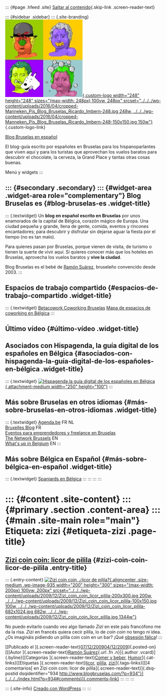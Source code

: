 ::: {#page .hfeed .site}
[Saltar al contenido](index.html#content){.skip-link
.screen-reader-text}

::: {#sidebar .sidebar}
::: {.site-branding}
[![](../../../wp-content/uploads/2016/04/cropped-Manneken_Pis_Blog_Bruselas_Ricardo_Imbern-248.jpg){.custom-logo
width="248" height="248" sizes="(max-width: 248px) 100vw, 248px"
srcset="../../../wp-content/uploads/2016/04/cropped-Manneken_Pis_Blog_Bruselas_Ricardo_Imbern-248.jpg 248w, ../../../wp-content/uploads/2016/04/cropped-Manneken_Pis_Blog_Bruselas_Ricardo_Imbern-248-150x150.jpg 150w"}](../../../index.html){.custom-logo-link}

[Blog Bruselas en español](../../../index.html)

El blog-guía escrito por españoles en Bruselas para los hispanoparlantes
que viven aquí y para los turistas que aprovechan los vuelos baratos
para descubrir el chocolate, la cerveza, la Grand Place y tantas otras
cosas buenas.

Menú y widgets
:::

::: {#secondary .secondary}
::: {#widget-area .widget-area role="complementary"}
Blog Bruselas es {#blog-bruselas-es .widget-title}
----------------

::: {.textwidget}
Un **blog en español escrito en Bruselas** por unos enamorados de la
capital de Bélgica, corazón mágico de Europa. Una ciudad pequeña y
grande, llena de gente, comida, eventos y rincones encantadores; para
descubrir y disfrutar sin dejarse aguar la fiesta por el tiempo (no es
tan malo).

Para quienes pasan por Bruselas, porque vienen de visita, de turismo o
tienen la suerte de vivir aquí. Sí quieres conocer más que los hoteles
en Bruselas, aprovecha los vuelos baratos y **vive la ciudad**.

Blog Bruselas es el bebé de [Ramón Suárez](http://www.ramonsuarez.com),
bruseleño convencido desde 2003.
:::

Espacios de trabajo compartido {#espacios-de-trabajo-compartido .widget-title}
------------------------------

::: {.textwidget}
[Betacowork Coworking Bruselas](http://www.betacowork.com) [Mapa de
espacios de coworking en Bélgica](http://coworkingbelgium.com)
:::

Último vídeo {#último-vídeo .widget-title}
------------

Asociados con Hispagenda, la guía digital de los españoles en Bélgica {#asociados-con-hispagenda-la-guía-digital-de-los-españoles-en-bélgica .widget-title}
---------------------------------------------------------------------

::: {.textwidget}
[![Hispagenda,la guía digital de los españoles en
Bélgica](../../../wp-content/uploads/2010/04/Hispagenda-250px.gif "Hispagenda, la guía digital de los españoles en Bélgica"){.attachment-medium
width="250" height="100"}](http://www.hispagenda.com)
:::

Más sobre Bruselas en otros idiomas {#más-sobre-bruselas-en-otros-idiomas .widget-title}
-----------------------------------

::: {.textwidget}
[Agenda.be](http://www.agenda.be) FR NL\
[Bruxelles Blog](http://www.bxlblog.be/) FR\
[Eventos para emprendedores y freelance en
Bruselas](http://www.betacowork.com/events/)\
[The Network
Brussels](http://groups.yahoo.com/group/TheNetworkBrussels/) EN\
[What\'s up in Belgium](http://www.whatsupin.be/) EN
:::

Más sobre Bélgica en Español {#más-sobre-bélgica-en-español .widget-title}
----------------------------

::: {.textwidget}
[Spaniards en Bélgica](http://www.spaniards.es/paises/belgica)
:::
:::
:::
:::

::: {#content .site-content}
::: {#primary .section .content-area}
::: {#main .site-main role="main"}
Etiqueta: zizi {#etiqueta-zizi .page-title}
==============

[Zizi coin coin: licor de pilila](../../../index.html?p=934) {#zizi-coin-coin-licor-de-pilila .entry-title}
------------------------------------------------------------

::: {.entry-content}
[![Zizi coin coin, ¿licor de
pilila?](../../../wp-content/uploads/2009/12/Zizi_coin_coin_licor_pilila-200x300.jpg "Zizi coin coin, ¿licor de pilila?"){.aligncenter
.size-medium .wp-image-935 width="200" height="300"
sizes="(max-width: 200px) 100vw, 200px"
srcset="../../../wp-content/uploads/2009/12/Zizi_coin_coin_licor_pilila-200x300.jpg 200w, ../../../wp-content/uploads/2009/12/Zizi_coin_coin_licor_pilila-100x150.jpg 100w, ../../../wp-content/uploads/2009/12/Zizi_coin_coin_licor_pilila-682x1024.jpg 682w, ../../../wp-content/uploads/2009/12/Zizi_coin_coin_licor_pilila.jpg 1344w"}](../../../wp-content/uploads/2009/12/Zizi_coin_coin_licor_pilila.jpg)

No puedo evitarlo cuando veo algo llamado *Zizi* en este país francófono
me da la risa. *Zizi* en francés quiera cecir pilila, lo de *coin coin*
no tengo ni idea. ¿Os imagináis pidiendo un pilila coin coin en un bar?
¡Qué [obsesión
fálica](http://www.blogbruselas.com/2009/07/falos-deportivos-en-bruselas-no-es-sexo.html "Falos deportivos en Bruselas")!
:::

[[Publicado el
]{.screen-reader-text}[07/12/200904/12/2009](../../../index.html?p=934)]{.posted-on}[[[Autor
]{.screen-reader-text}[Ramón
Suárez](../../2010/04/30/index.html?author=2){.url .fn .n}]{.author
.vcard}]{.byline}[[Categorías ]{.screen-reader-text}[Comer y
beber](../../category/comer-y-beber/index.html),
[Humor](../../category/humor/index.html)]{.cat-links}[[Etiquetas
]{.screen-reader-text}[licor](../licor/index.html),
[pilila](../pilila/index.html), [zizi](index.html)]{.tags-links}[[[4
comentarios[ en Zizi coin coin: licor de
pilila]{.screen-reader-text}]{.dsq-postid
dsqidentifier="934 http://www.blogbruselas.com/?p=934"}](../../../index.html?p=934#comments)]{.comments-link}
:::
:::
:::

::: {.site-info}
[Creado con WordPress](https://es.wordpress.org/)
:::
:::
